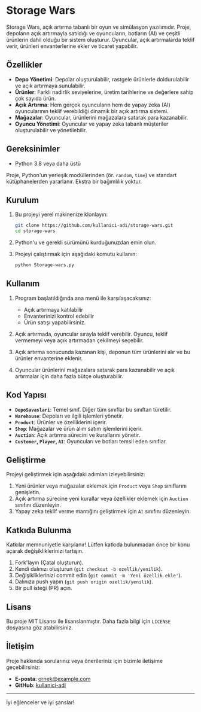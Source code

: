 # Storage Wars

Storage Wars, açık artırma tabanlı bir oyun ve simülasyon yazılımıdır. Proje, depoların açık artırmayla satıldığı ve oyuncuların, botların (AI) ve çeşitli ürünlerin dahil olduğu bir sistem oluşturur. Oyuncular, açık artırmalarda teklif verir, ürünleri envanterlerine ekler ve ticaret yapabilir.

## Özellikler

- **Depo Yönetimi**: Depolar oluşturulabilir, rastgele ürünlerle doldurulabilir ve açık artırmaya sunulabilir.
- **Ürünler**: Farklı nadirlik seviyelerine, üretim tarihlerine ve değerlere sahip çok sayıda ürün.
- **Açık Artırma**: Hem gerçek oyuncuların hem de yapay zeka (AI) oyuncularının teklif verebildiği dinamik bir açık artırma sistemi.
- **Mağazalar**: Oyuncular, ürünlerini mağazalara satarak para kazanabilir.
- **Oyuncu Yönetimi**: Oyuncular ve yapay zeka tabanlı müşteriler oluşturulabilir ve yönetilebilir.

## Gereksinimler

- Python 3.8 veya daha üstü

Proje, Python'un yerleşik modüllerinden (ör. `random`, `time`) ve standart kütüphanelerden yararlanır. Ekstra bir bağımlılık yoktur.

## Kurulum

1. Bu projeyi yerel makinenize klonlayın:
    ```bash
    git clone https://github.com/kullanici-adi/storage-wars.git
    cd storage-wars
    ```

2. Python'u ve gerekli sürümünü kurduğunuzdan emin olun.

3. Projeyi çalıştırmak için aşağıdaki komutu kullanın:
    ```bash
    python Storage-wars.py
    ```

## Kullanım

1. Program başlatıldığında ana menü ile karşılaşacaksınız:
    - Açık artırmaya katılabilir
    - Envanterinizi kontrol edebilir
    - Ürün satışı yapabilirsiniz.

2. Açık artırmada, oyuncular sırayla teklif verebilir. Oyuncu, teklif vermemeyi veya açık artırmadan çekilmeyi seçebilir.

3. Açık artırma sonucunda kazanan kişi, deponun tüm ürünlerini alır ve bu ürünler envanterine eklenir.

4. Oyuncular ürünlerini mağazalara satarak para kazanabilir ve açık artırmalar için daha fazla bütçe oluşturabilir.

## Kod Yapısı

- **`DepoSavaslari`**: Temel sınıf. Diğer tüm sınıflar bu sınıftan türetilir.
- **`Warehouse`**: Depoları ve ilgili işlemleri yönetir.
- **`Product`**: Ürünler ve özelliklerini içerir.
- **`Shop`**: Mağazalar ve ürün alım satım işlemlerini içerir.
- **`Auction`**: Açık artırma sürecini ve kurallarını yönetir.
- **`Customer`, `Player`, `AI`**: Oyuncuları ve botları temsil eden sınıflar.

## Geliştirme

Projeyi geliştirmek için aşağıdaki adımları izleyebilirsiniz:

1. Yeni ürünler veya mağazalar eklemek için `Product` veya `Shop` sınıflarını genişletin.
2. Açık artırma sürecine yeni kurallar veya özellikler eklemek için `Auction` sınıfını düzenleyin.
3. Yapay zeka teklif verme mantığını geliştirmek için `AI` sınıfını düzenleyin.

## Katkıda Bulunma

Katkılar memnuniyetle karşılanır! Lütfen katkıda bulunmadan önce bir konu açarak değişikliklerinizi tartışın.

1. Fork'layın (Çatal oluşturun).
2. Kendi dalınızı oluşturun (`git checkout -b ozellik/yenilik`).
3. Değişikliklerinizi commit edin (`git commit -m 'Yeni özellik ekle'`).
4. Dalınıza push yapın (`git push origin ozellik/yenilik`).
5. Bir pull isteği (PR) açın.

## Lisans

Bu proje MIT Lisansı ile lisanslanmıştır. Daha fazla bilgi için `LICENSE` dosyasına göz atabilirsiniz.

## İletişim

Proje hakkında sorularınız veya önerileriniz için bizimle iletişime geçebilirsiniz:

- **E-posta**: ornek@example.com
- **GitHub**: [kullanici-adi](https://github.com/kullanici-adi)

---

İyi eğlenceler ve iyi şanslar!
